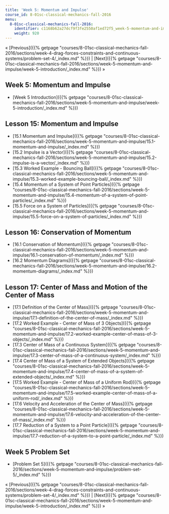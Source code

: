 ```yaml
---
title: 'Week 5: Momentum and Impulse'
course_id: 8-01sc-classical-mechanics-fall-2016
menu:
  8-01sc-classical-mechanics-fall-2016:
    identifier: c1168b62a27dcf9f3fe2550af1ed72f5_week-5-momentum-and-impulse
    weight: 920
---
```

« [Previous]({{% getpage "courses/8-01sc-classical-mechanics-fall-2016/sections/week-4-drag-forces-constraints-and-continuous-systems/problem-set-4/_index.md" %}}) | [Next]({{% getpage "courses/8-01sc-classical-mechanics-fall-2016/sections/week-5-momentum-and-impulse/week-5-introduction/_index.md" %}}) »

Week 5: Momentum and Impulse
----------------------------

*   [Week 5 Introduction]({{% getpage "courses/8-01sc-classical-mechanics-fall-2016/sections/week-5-momentum-and-impulse/week-5-introduction/_index.md" %}})

Lesson 15: Momentum and Impulse
-------------------------------

*   [15.1 Momentum and Impulse]({{% getpage "courses/8-01sc-classical-mechanics-fall-2016/sections/week-5-momentum-and-impulse/15.1-momentum-and-impulse/_index.md" %}})
*   [15.2 Impulse is a Vector]({{% getpage "courses/8-01sc-classical-mechanics-fall-2016/sections/week-5-momentum-and-impulse/15.2-impulse-is-a-vector/_index.md" %}})
*   [15.3 Worked Example - Bouncing Ball]({{% getpage "courses/8-01sc-classical-mechanics-fall-2016/sections/week-5-momentum-and-impulse/15.3-worked-example-bouncing-ball/_index.md" %}})
*   [15.4 Momentum of a System of Point Particles]({{% getpage "courses/8-01sc-classical-mechanics-fall-2016/sections/week-5-momentum-and-impulse/15.4-momentum-of-a-system-of-point-particles/_index.md" %}})
*   [15.5 Force on a System of Particles]({{% getpage "courses/8-01sc-classical-mechanics-fall-2016/sections/week-5-momentum-and-impulse/15.5-force-on-a-system-of-particles/_index.md" %}})

Lesson 16: Conservation of Momentum
-----------------------------------

*   [16.1 Conservation of Momentum]({{% getpage "courses/8-01sc-classical-mechanics-fall-2016/sections/week-5-momentum-and-impulse/16.1-conservation-of-momentum/_index.md" %}})
*   [16.2 Momentum Diagrams]({{% getpage "courses/8-01sc-classical-mechanics-fall-2016/sections/week-5-momentum-and-impulse/16.2-momentum-diagrams/_index.md" %}})

Lesson 17: Center of Mass and Motion of the Center of Mass
----------------------------------------------------------

*   [17.1 Definition of the Center of Mass]({{% getpage "courses/8-01sc-classical-mechanics-fall-2016/sections/week-5-momentum-and-impulse/17.1-definition-of-the-center-of-mass/_index.md" %}})
*   [17.2 Worked Example - Center of Mass of 3 Objects]({{% getpage "courses/8-01sc-classical-mechanics-fall-2016/sections/week-5-momentum-and-impulse/17.2-worked-example-center-of-mass-of-3-objects/_index.md" %}})
*   [17.3 Center of Mass of a Continuous System]({{% getpage "courses/8-01sc-classical-mechanics-fall-2016/sections/week-5-momentum-and-impulse/17.3-center-of-mass-of-a-continuous-system/_index.md" %}})
*   [17.4 Center of Mass of a System of Extended Objects]({{% getpage "courses/8-01sc-classical-mechanics-fall-2016/sections/week-5-momentum-and-impulse/17.4-center-of-mass-of-a-system-of-extended-objects/_index.md" %}})
*   [17.5 Worked Example - Center of Mass of a Uniform Rod]({{% getpage "courses/8-01sc-classical-mechanics-fall-2016/sections/week-5-momentum-and-impulse/17.5-worked-example-center-of-mass-of-a-uniform-rod/_index.md" %}})
*   [17.6 Velocity and Acceleration of the Center of Mass]({{% getpage "courses/8-01sc-classical-mechanics-fall-2016/sections/week-5-momentum-and-impulse/17.6-velocity-and-acceleration-of-the-center-of-mass/_index.md" %}})
*   [17.7 Reduction of a System to a Point Particle]({{% getpage "courses/8-01sc-classical-mechanics-fall-2016/sections/week-5-momentum-and-impulse/17.7-reduction-of-a-system-to-a-point-particle/_index.md" %}})

Week 5 Problem Set
------------------

*   [Problem Set 5]({{% getpage "courses/8-01sc-classical-mechanics-fall-2016/sections/week-5-momentum-and-impulse/problem-set-5/_index.md" %}})

« [Previous]({{% getpage "courses/8-01sc-classical-mechanics-fall-2016/sections/week-4-drag-forces-constraints-and-continuous-systems/problem-set-4/_index.md" %}}) | [Next]({{% getpage "courses/8-01sc-classical-mechanics-fall-2016/sections/week-5-momentum-and-impulse/week-5-introduction/_index.md" %}}) »